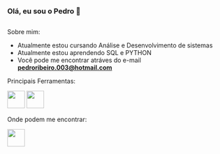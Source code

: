 ### Olá, eu sou o Pedro 👋

## 

Sobre mim:

-  Atualmente estou cursando Análise e Desenvolvimento de sistemas
-  Atualmente estou aprendendo SQL e PYTHON
-  Você pode me encontrar atráves do e-mail **pedroribeiro.003@hotmail.com**











Principais Ferramentas:

<div style="display: inline_block">
<img height="40" width="40" src="https://github.com/BruceFonseca/Portfolio/blob/main/linguagens/python.png?raw=true">
<img height="40" width="40" src="https://github.com/BruceFonseca/Portfolio/blob/main/linguagens/sql.png?raw=true">

</div>





Onde podem me encontrar:

<div>
  <a href="https://www.linkedin.com/in/pedro-ribeiro-308579345/" target="_blank">
      <img align="center" alt="" height="40" width="40" src="https://github.com/BruceFonseca/Portfolio/blob/main/social%20icons/linkedin.png?raw=true"src="">
  </a>
</div>
